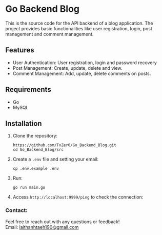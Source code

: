 # Go Backend Blog
This is the source code for the API backend of a blog application. The project provides basic functionalities like user registration, login, post management and comment management.

## Features

- User Authentication: User registration, login and password recovery
- Post Management: Create, update, delete and view.
- Comment Management: Add, update, delete comments on posts.

## Requirements

- Go
- MySQL

## Installation

1. Clone the repository:
    ```
    https://github.com/TxZer0/Go_Backend_Blog.git
    cd Go_Backend_Blog/src
    ```

2. Create a `.env` file and setting your email:
    ```
    cp .env.example .env
    ```

4. Run:
    ```
    go run main.go
    ```

5. Access `http://localhost:9999/ping` to check the connection:


### Contact:
  Feel free to reach out with any questions or feedback!  
  Email: laithanhtaeh190@gmail.com

